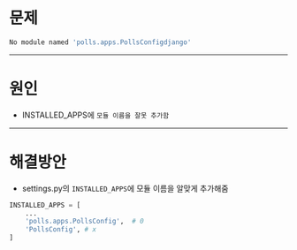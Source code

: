 # 문제

```powershell
No module named 'polls.apps.PollsConfigdjango'
```



---



# 원인

- INSTALLED_APPS에 `모듈 이름을 잘못 추가함`



---



# 해결방안

- settings.py의 `INSTALLED_APPS`에 모듈 이름을 알맞게 추가해줌

```python
INSTALLED_APPS = [
    ...
    'polls.apps.PollsConfig',  # 0
    'PollsConfig', # x
]
```

